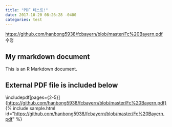 ```yaml
---
title: "PDF 테스트!"
date: 2017-10-20 08:26:28 -0400
categories: test
---
```

https://github.com/hanbong5938/fcbayern/blob/master/Fc%20Bayern.pdf
수정

## My rmarkdown document

This is an R Markdown document.

## External PDF file is included below

\includepdf[pages={2-5}]{https://github.com/hanbong5938/fcbayern/blob/master/Fc%20Bayern.pdf}
{% include sample.html id="https://github.com/hanbong5938/fcbayern/blob/master/Fc%20Bayern.pdf" %}  
